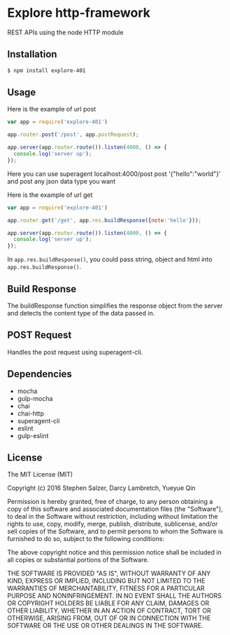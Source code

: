 # Explore http-framework
 REST APIs using the node HTTP module

## Installation

 ```bash
 $ npm install explore-401
 ```

## Usage

Here is the example of url post

```js
var app = require('explore-401')

app.router.post('/post', app.postRequest);

app.server(app.router.route()).listen(4000, () => {
  console.log('server up');
});
```
Here you can use superagent localhost:4000/post post '{"hello":"world"}' and post any json data type you want

Here is the example of url get

```js
var app = require('explore-401')

app.router.get('/get', app.res.buildResponse({note:'hello'}));

app.server(app.router.route()).listen(4000, () => {
  console.log('server up');
});
```
In `app.res.buildResponse()`, you could pass string, object and html into `app.res.buildResponse()`.

## Build Response
The buildResponse function simplifies the response object from the server and detects the content type of the data passed in.

## POST Request
Handles the post request using superagent-cli.

## Dependencies
* mocha
* gulp-mocha
* chai
* chai-http
* superagent-cli
* eslint
* gulp-eslint

## License
The MIT License (MIT)

Copyright (c) 2016 Stephen Salzer, Darcy Lambretch, Yueyue Qin

Permission is hereby granted, free of charge, to any person obtaining a copy
of this software and associated documentation files (the "Software"), to deal
in the Software without restriction, including without limitation the rights
to use, copy, modify, merge, publish, distribute, sublicense, and/or sell
copies of the Software, and to permit persons to whom the Software is
furnished to do so, subject to the following conditions:

The above copyright notice and this permission notice shall be included in all
copies or substantial portions of the Software.

THE SOFTWARE IS PROVIDED "AS IS", WITHOUT WARRANTY OF ANY KIND, EXPRESS OR
IMPLIED, INCLUDING BUT NOT LIMITED TO THE WARRANTIES OF MERCHANTABILITY,
FITNESS FOR A PARTICULAR PURPOSE AND NONINFRINGEMENT. IN NO EVENT SHALL THE
AUTHORS OR COPYRIGHT HOLDERS BE LIABLE FOR ANY CLAIM, DAMAGES OR OTHER
LIABILITY, WHETHER IN AN ACTION OF CONTRACT, TORT OR OTHERWISE, ARISING FROM,
OUT OF OR IN CONNECTION WITH THE SOFTWARE OR THE USE OR OTHER DEALINGS IN THE
SOFTWARE.
